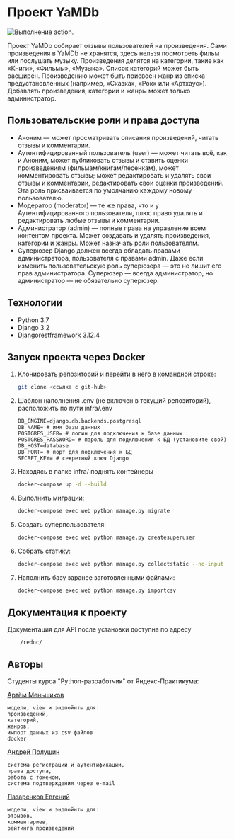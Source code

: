 # Проект YaMDb

![Выполнение action.](https://github.com/a-menshikov/yamdb_final/actions/workflows//yamdb_workflow.yml/badge.svg?branch=master)

Проект YaMDb собирает отзывы пользователей на произведения. Сами произведения в YaMDb не хранятся, здесь нельзя посмотреть фильм или послушать музыку.
Произведения делятся на категории, такие как «Книги», «Фильмы», «Музыка». Список категорий может быть расширен.
Произведению может быть присвоен жанр из списка предустановленных (например, «Сказка», «Рок» или «Артхаус»).
Добавлять произведения, категории и жанры может только администратор.

## Пользовательские роли и права доступа

- Аноним — может просматривать описания произведений, читать отзывы и комментарии.
- Аутентифицированный пользователь (user) — может читать всё, как и Аноним, может публиковать отзывы и ставить оценки произведениям (фильмам/книгам/песенкам), может комментировать отзывы; может редактировать и удалять свои отзывы и комментарии, редактировать свои оценки произведений. Эта роль присваивается по умолчанию каждому новому пользователю.
- Модератор (moderator) — те же права, что и у Аутентифицированного пользователя, плюс право удалять и редактировать любые отзывы и комментарии.
- Администратор (admin) — полные права на управление всем контентом проекта. Может создавать и удалять произведения, категории и жанры. Может назначать роли пользователям.
- Суперюзер Django должен всегда обладать правами администратора, пользователя с правами admin. Даже если изменить пользовательскую роль суперюзера — это не лишит его прав администратора. Суперюзер — всегда администратор, но администратор — не обязательно суперюзер.

## Технологии

- Python 3.7
- Django 3.2
- Djangorestframework 3.12.4

## Запуск проекта через Docker

1. Клонировать репозиторий и перейти в него в командной строке:

    ```bash
    git clone <ссылка с git-hub>
    ```

2. Шаблон наполнения .env (не включен в текущий репозиторий), расположить по пути infra/.env

    ```text
    DB_ENGINE=django.db.backends.postgresql
    DB_NAME= # имя базы данных
    POSTGRES_USER= # логин для подключения к базе данных
    POSTGRES_PASSWORD= # пароль для подключения к БД (установите свой)
    DB_HOST=database
    DB_PORT= # порт для подключения к БД
    SECRET_KEY= # секретный ключ Django
    ```

3. Находясь в папке infra/ поднять контейнеры

    ```bash
    docker-compose up -d --build
    ```

4. Выполнить миграции:

    ```bash
    docker-compose exec web python manage.py migrate
    ```

5. Создать суперпользователя:

    ```bash
    docker-compose exec web python manage.py createsuperuser
    ```

6. Собрать статику:

    ```bash
    docker-compose exec web python manage.py collectstatic --no-input
    ```

7. Наполнить базу заранее заготовленными файлами:

    ```bash
    docker-compose exec web python manage.py importcsv
    ```

## Документация к проекту

Документация для API после установки доступна по адресу

```url
    /redoc/
```

## Авторы

Студенты курса "Python-разработчик" от Яндекс-Практикума:

[Артём Меньшиков](https://github.com/a-menshikov)

```text
модели, view и эндпойнты для:
произведений,
категорий,
жанров;
импорт данных из csv файлов
docker
```

[Андрей Полушин](https://github.com/pandser)

```text
система регистрации и аутентификации,
права доступа,
работа с токеном,
система подтверждения через e-mail
```

[Лазаренков Евгений](https://github.com/lazarenkov-e)

```text
модели, view и эндпойнты для:
отзывов,
комментариев,
рейтинга произведений
```
